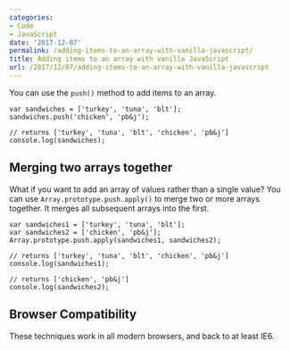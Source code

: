 ```yaml
---
categories:
- Code
- JavaScript
date: '2017-12-07'
permalink: /adding-items-to-an-array-with-vanilla-javascript/
title: Adding items to an array with vanilla JavaScript
url: /2017/12/07/adding-items-to-an-array-with-vanilla-javascript
---
```


You can use the `push()` method to add items to an array.

```lang-javascript
var sandwiches = ['turkey', 'tuna', 'blt'];
sandwiches.push('chicken', 'pb&j');

// returns ['turkey', 'tuna', 'blt', 'chicken', 'pb&j']
console.log(sandwiches);
```

## Merging two arrays together

What if you want to add an array of values rather than a single value? You can use `Array.prototype.push.apply()` to merge two or more arrays together. It merges all subsequent arrays into the first.

```lang-javascript
var sandwiches1 = ['turkey', 'tuna', 'blt'];
var sandwiches2 = ['chicken', 'pb&j'];
Array.prototype.push.apply(sandwiches1, sandwiches2);

// returns ['turkey', 'tuna', 'blt', 'chicken', 'pb&j']
console.log(sandwiches1);

// returns ['chicken', 'pb&j']
console.log(sandwiches2);
```

## Browser Compatibility

These techniques work in all modern browsers, and back to at least IE6.